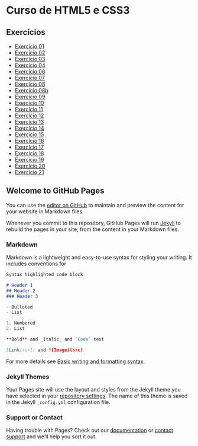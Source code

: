 # Curso de HTML5 e CSS3

## Exercícios

- [Exercício 01](https://vxgnxx.github.io/html-css/exercícios/ex001)
- [Exercício 02](https://vxgnxx.github.io/html-css/exercícios/ex002)
- [Exercício 03](https://vxgnxx.github.io/html-css/exercícios/ex003)
- [Exercício 04](https://vxgnxx.github.io/html-css/exercícios/ex004)
- [Exercício 06](https://vxgnxx.github.io/html-css/exercícios/ex006)
- [Exercício 07](https://vxgnxx.github.io/html-css/exercícios/ex007)
- [Exercício 08](https://vxgnxx.github.io/html-css/exercícios/ex008)
- [Exercício 08b](https://vxgnxx.github.io/html-css/exercícios/ex008b)
- [Exercício 09](https://vxgnxx.github.io/html-css/exercícios/ex009)
- [Exercício 10](https://vxgnxx.github.io/html-css/exercícios/ex010)
- [Exercício 11](https://vxgnxx.github.io/html-css/exercícios/ex011)
- [Exercício 12](https://vxgnxx.github.io/html-css/exercícios/ex012)
- [Exercício 13](https://vxgnxx.github.io/html-css/exercícios/ex013)
- [Exercício 14](https://vxgnxx.github.io/html-css/exercícios/ex014)
- [Exercício 15](https://vxgnxx.github.io/html-css/exercícios/ex015)
- [Exercício 16](https://vxgnxx.github.io/html-css/exercícios/ex016)
- [Exercício 17](https://vxgnxx.github.io/html-css/exercícios/ex017)
- [Exercício 18](https://vxgnxx.github.io/html-css/exercícios/ex018)
- [Exercício 19](https://vxgnxx.github.io/html-css/exercícios/ex019)
- [Exercício 20](https://vxgnxx.github.io/html-css/exercícios/ex020)
- [Exercício 21](https://vxgnxx.github.io/html-css/exercícios/ex021)


## Welcome to GitHub Pages

You can use the [editor on GitHub](https://github.com/vxgnxx/html-css/edit/main/README.md) to maintain and preview the content for your website in Markdown files.

Whenever you commit to this repository, GitHub Pages will run [Jekyll](https://jekyllrb.com/) to rebuild the pages in your site, from the content in your Markdown files.

### Markdown

Markdown is a lightweight and easy-to-use syntax for styling your writing. It includes conventions for

```markdown
Syntax highlighted code block

# Header 1
## Header 2
### Header 3

- Bulleted
- List

1. Numbered
2. List

**Bold** and _Italic_ and `Code` text

[Link](url) and ![Image](src)
```

For more details see [Basic writing and formatting syntax](https://docs.github.com/en/github/writing-on-github/getting-started-with-writing-and-formatting-on-github/basic-writing-and-formatting-syntax).

### Jekyll Themes

Your Pages site will use the layout and styles from the Jekyll theme you have selected in your [repository settings](https://github.com/vxgnxx/html-css/settings/pages). The name of this theme is saved in the Jekyll `_config.yml` configuration file.

### Support or Contact

Having trouble with Pages? Check out our [documentation](https://docs.github.com/categories/github-pages-basics/) or [contact support](https://support.github.com/contact) and we’ll help you sort it out.
